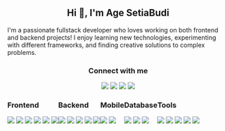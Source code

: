 <div align="center">
  <h2>Hi 👋, I'm Age SetiaBudi</h2>
  <p align="left">I'm a passionate fullstack developer who loves working on both frontend and backend projects! I enjoy learning new technologies, experimenting with different frameworks, and finding creative solutions to complex problems.</p>
</div>

<div align="center">
  <h3>Connect with me</h3>
  <a href="https://www.instagram.com/age.stbdi/"/><img src="https://img.shields.io/badge/Instagram-%23E4405F.svg?&style=for-the-badge&logo=instagram&logoColor=white" /></a>
  <a href="https://wa.me/+6285155156859"/><img src="https://img.shields.io/badge/Whatsapp-5ad46b.svg?&style=for-the-badge&logo=whatsapp&logoColor=white" /></a>
  <a href="https://www.linkedin.com/in/agesetiabudi/"><img src="https://img.shields.io/badge/LinkedIn-blue?style=for-the-badge&logo=linkedin&logoColor=white" /></a>
  <a href="mailto:agesetiabudi16@gmail.com"><img src="https://img.shields.io/badge/GMAIL-ec463c?style=for-the-badge&logo=gmail&logoColor=white" /></a>
</div>
<div style="display: flex;">
  <div>
    <h3>Frontend</h3>
    <img src="https://img.shields.io/badge/-HTML5-E34F26?style=flat&logo=html5&logoColor=white" />
    <img src="https://img.shields.io/badge/-CSS3-1572B6?style=flat&logo=css3&logoColor=white" />
    <img src="https://img.shields.io/badge/-React-20232A?style=flat&logo=react" />
    <img src="https://img.shields.io/badge/-Vue.js-4FC08D?style=flat&logo=vue.js&logoColor=white" />
    <img src="https://img.shields.io/badge/-Bootstrap-563D7C?style=flat&logo=bootstrap&logoColor=white" />
    <img src="https://img.shields.io/badge/-Nuxt.js-364f64?style=flat&logo=nuxt.js&logoColor=white" />
  </div>
  <div>
    <h3>Backend</h3>
    <img src="https://img.shields.io/badge/-Node.js-339933?style=flat&logo=node.js&logoColor=white" />
    <img src="https://img.shields.io/badge/-Express-000000?style=flat&logo=express&logoColor=white" />
    <img src="https://img.shields.io/badge/-Laravel-EF3E3E?style=flat&logo=laravel&logoColor=white" />
    <img src="https://img.shields.io/badge/-Slim_PHP-6C6C6C?style=flat&logo=php&logoColor=white" />
    <img src="https://img.shields.io/badge/-Python-38719c?style=flat&logo=python&logoColor=white" />
  </div>
  <div>
    <h3>Mobile</h3>
    <img src="https://img.shields.io/badge/-Flutter-5bc8f9?style=flat&logo=flutter&logoColor=white" />
    <img src="https://img.shields.io/badge/-Android-a7c940?style=flat&logo=android&logoColor=white" />
  </div>
  <div>
    <h3>Database</h3>
    <img src="https://img.shields.io/badge/-MongoDB-47A248?style=flat&logo=mongodb&logoColor=white" />
    <img src="https://img.shields.io/badge/-MySQL-4479A1?style=flat&logo=mysql&logoColor=white" />
    <img src="https://img.shields.io/badge/-Firebase-FFCA28?style=flat&logo=firebase&logoColor=white" />
  </div>
  <div>
    <h3>Tools</h3>
    <img src="https://img.shields.io/badge/-Cloudflare-f08629?style=flat&logo=cloudflare&logoColor=white" />
    <img src="https://img.shields.io/badge/-AWS-232F3E?style=flat&logo=amazon-aws&logoColor=white" />
    <img src="https://img.shields.io/badge/-Google%20Cloud-4285F4?style=flat&logo=google-cloud&logoColor=white" />
    <img src="https://img.shields.io/badge/-DigitalOcean-0080FF?style=flat&logo=digitalocean&logoColor=white" />
    <img src="https://img.shields.io/badge/-Figma-F24E1E?style=flat&logo=figma&logoColor=white" />
  </div>
  
</div>
